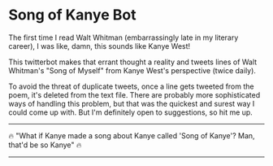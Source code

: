 # Song of Kanye Bot

The first time I read Walt Whitman (embarrassingly late in my literary career), I was like, damn, this sounds like Kanye West!

This twitterbot makes that errant thought a reality and tweets lines of Walt Whitman's "Song of Myself" from Kanye West's perspective (twice daily).

To avoid the threat of duplicate tweets, once a line gets tweeted from the poem, it's deleted from the text file. There are probably more sophisticated ways of handling this problem, but that was the quickest and surest way I could come up with. But I'm definitely open to suggestions, so hit me up.

----

:fire: "What if Kanye made a song about Kanye called 'Song of Kanye'? Man, that'd be so Kanye" :fire:

----



